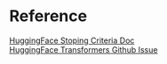 # Reference
[HuggingFace Stoping Criteria Doc](https://huggingface.co/docs/transformers/internal/generation_utils#transformers.StopStringCriteria)  
[HuggingFace Transformers Github Issue](https://github.com/huggingface/transformers/issues/26959)
